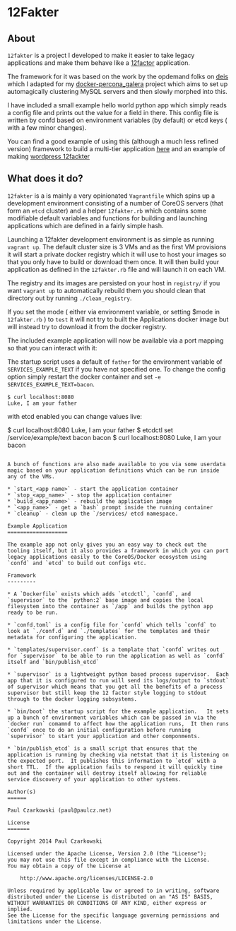 12Fakter
========

About
-----

`12fakter` is a project I developed to make it easier to take legacy applications and make them behave like a [12factor](http://12factor.net) application.

The framework for it was based on the work by the opdemand folks on [deis](https://github.com/deis/deis) which I adapted for my [docker-percona_galera](https://github.com/paulczar/docker-percona_galera) project which aims to set up automagically clustering MySQL servers and then slowly morphed into this.

I have included a small example hello world python app which simply reads a config file and prints out the value for a field in there.   This config file is written by confd based on environment variables (by default) or etcd keys ( with a few minor changes).

You can find a good example of using this (although a much less refined version) framework to build a multi-tier application [here](https://github.com/paulczar/docker-elk_confd) and an example of making [wordpress 12fackter](https://github.com/paulczar/12fakter-wordpress)

What does it do?
----------------

`12fakter` is a is mainly a very opinionated `Vagrantfile` which spins up a development environment consisting of a number of CoreOS servers (that form an `etcd` cluster) and a helper `12fakter.rb` which contains some modifiable default variables and functions for building and launching applications which are defined in a fairly simple hash.

Launching a 12fakter development environment is as simple as running `vagrant up`.   The default cluster size is 3 VMs and as the first VM provisions it will start a private docker registry which it will use to host your images so that you only have to build or download them once.   It will then build your application as defined in the `12fakter.rb` file and will launch it on each VM.

The registry and its images are persisted on your host in `registry/` if you want `vagrant up` to automatically rebuild them you should clean that directory out by running `./clean_registry`.

If you set the mode ( either via environment variable, or setting $mode in `12fakter.rb` ) to `test` it will not try to built the Applications docker image but will instead try to download it from the docker registry.

The included example application will now be available via a port mapping so that you can interact with it:

The startup script uses a default of `father` for the environment variable of `SERVICES_EXAMPLE_TEXT` if you have not specified one.  To change the config option simply restart the docker container and set `-e SERVICES_EXAMPLE_TEXT=bacon`.

```
$ curl localhost:8080
Luke, I am your father
```

with etcd enabled you can change values live:

$ curl localhost:8080
Luke, I am your father
$ etcdctl set /service/example/text bacon
bacon
$ curl localhost:8080
Luke, I am your bacon
```

A bunch of functions are also made available to you via some userdata magic based on your application definitions which can be run inside any of the VMs.

* `start_<app name>` - start the application container
* `stop_<app_name>` - stop the application container
* `build_<app_name>` - rebuild the application image
* `<app_name>` - get a `bash` prompt inside the running container
* `cleanup` - clean up the `/services/ etcd namespace.

Example Application
===================

The example app not only gives you an easy way to check out the tooling itself, but it also provides a framework in which you can port legacy applications easily to the CoreOS/Docker ecosystem using `confd` and `etcd` to build out configs etc.

Framework
---------

* A `Dockerfile` exists which adds `etcdctl`, `confd`, and `supervisor` to the `python:2` base image and copies the local filesystem into the container as `/app` and builds the python app ready to be run.

* `confd.toml` is a config file for `confd` which tells `confd` to look at `./conf.d` and `./templates` for the templates and their metadata for configuring the application.

* `templates/supervisor.conf` is a template that `confd` writes out for `supervisor` to be able to run the application as well as `confd` itself and `bin/publish_etcd`

* `supervisor` is a lightweight python based process supervisor.  Each app that it is configured to run will send its logs/output to `stdout` of supervisor which means that you get all the benefits of a process supervisor but still keep the 12 factor style logging to stdout through to the docker logging subsystems.

* `bin/boot` the startup script for the example application.   It sets up a bunch of environment variables which can be passed in via the `docker run` comamnd to affect how the application runs,  It then runs `confd` once to do an initial configuration before running `supervisor` to start your application and other componments.

* `bin/publish_etcd` is a small script that ensures that the application is running by checking via netstat that it is listening on the expected port.  It publishes this information to `etcd` with a short TTL.  If the application fails to respond it will quickly time out and the container will destroy itself allowing for reliable service discovery of your application to other systems.

Author(s)
======

Paul Czarkowski (paul@paulcz.net)

License
=======

Copyright 2014 Paul Czarkowski

Licensed under the Apache License, Version 2.0 (the "License");
you may not use this file except in compliance with the License.
You may obtain a copy of the License at

    http://www.apache.org/licenses/LICENSE-2.0

Unless required by applicable law or agreed to in writing, software
distributed under the License is distributed on an "AS IS" BASIS,
WITHOUT WARRANTIES OR CONDITIONS OF ANY KIND, either express or implied.
See the License for the specific language governing permissions and
limitations under the License.
